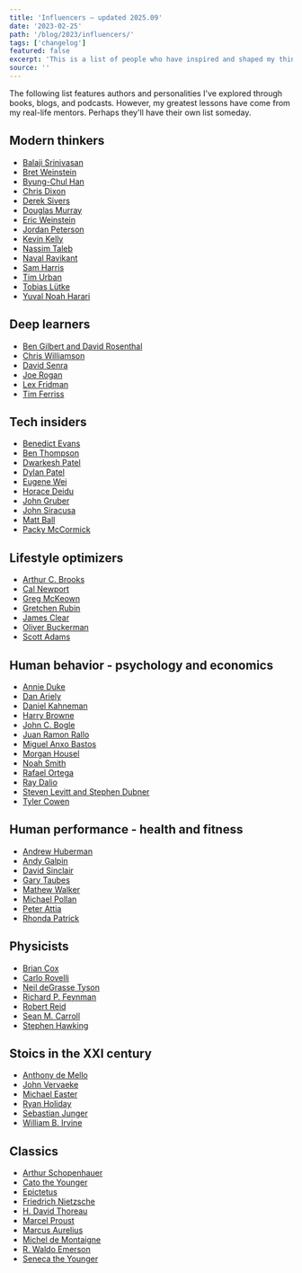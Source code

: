 ```yaml
---
title: 'Influencers — updated 2025.09'
date: '2023-02-25'
path: '/blog/2023/influencers/'
tags: ['changelog']
featured: false
excerpt: 'This is a list of people who have inspired and shaped my thinking and the way I approach life over time. Although I have never met any of them in person, I consider them mentors from afar.'
source: ''
---
```


The following list features authors and personalities I've explored through books, blogs, and podcasts. However, my greatest lessons have come from my real-life mentors. Perhaps they'll have their own list someday.

## Modern thinkers

- [Balaji Srinivasan](https://en.wikipedia.org/wiki/Balaji_Srinivasan)
- [Bret Weinstein](https://en.wikipedia.org/wiki/Bret_Weinstein)
- [Byung-Chul Han](https://en.wikipedia.org/wiki/Byung-Chul_Han)
- [Chris Dixon](https://en.wikipedia.org/wiki/Chris_Dixon)
- [Derek Sivers](https://sive.rs/)
- [Douglas Murray](<https://en.wikipedia.org/wiki/Douglas_Murray_(author)>)
- [Eric Weinstein](https://en.wikipedia.org/wiki/Eric_Weinstein)
- [Jordan Peterson](https://en.wikipedia.org/wiki/Jordan_Peterson)
- [Kevin Kelly](<https://en.wikipedia.org/wiki/Kevin_Kelly_(editor)>)
- [Nassim Taleb](https://en.wikipedia.org/wiki/Nassim_Nicholas_Taleb)
- [Naval Ravikant](https://en.wikipedia.org/wiki/Naval_Ravikant)
- [Sam Harris](https://en.wikipedia.org/wiki/Sam_Harris)
- [Tim Urban](https://en.wikipedia.org/wiki/Wait_But_Why)
- [Tobias Lütke](https://en.wikipedia.org/wiki/Tobias_L%C3%BCtke)
- [Yuval Noah Harari](https://en.wikipedia.org/wiki/Yuval_Noah_Harari)

## Deep learners

- [Ben Gilbert and David Rosenthal](https://www.acquired.fm)
- [Chris Williamson](<https://en.wikipedia.org/wiki/Chris_Williamson_(TV_personality)>)
- [David Senra](https://www.davidsenra.com)
- [Joe Rogan](https://en.wikipedia.org/wiki/Joe_Rogan)
- [Lex Fridman](https://en.wikipedia.org/wiki/Lex_Fridman)
- [Tim Ferriss](https://en.wikipedia.org/wiki/Tim_Ferriss)

## Tech insiders

- [Benedict Evans](https://www.ben-evans.com)
- [Ben Thompson](https://stratechery.com)
- [Dwarkesh Patel](https://www.dwarkesh.com)
- [Dylan Patel](https://semianalysis.com)
- [Eugene Wei](https://www.eugenewei.com)
- [Horace Deidu](https://asymco.com)
- [John Gruber](https://daringfireball.net)
- [John Siracusa](https://hypercritical.co)
- [Matt Ball](https://www.matthewball.co)
- [Packy McCormick](https://www.notboring.co)

## Lifestyle optimizers

- [Arthur C. Brooks](https://en.wikipedia.org/wiki/Arthur_C._Brooks)
- [Cal Newport](https://en.wikipedia.org/wiki/Cal_Newport)
- [Greg McKeown](<https://en.wikipedia.org/wiki/Greg_McKeown_(author)>)
- [Gretchen Rubin](https://gretchenrubin.com)
- [James Clear](https://jamesclear.com)
- [Oliver Buckerman](https://en.wikipedia.org/wiki/Oliver_Burkeman)
- [Scott Adams](https://en.wikipedia.org/wiki/Scott_Adams)

## Human behavior - psychology and economics

- [Annie Duke](https://en.wikipedia.org/wiki/Annie_Duke)
- [Dan Ariely](https://en.wikipedia.org/wiki/Dan_Ariely)
- [Daniel Kahneman](https://en.wikipedia.org/wiki/Daniel_Kahneman)
- [Harry Browne](https://en.wikipedia.org/wiki/Harry_Browne)
- [John C. Bogle](https://en.wikipedia.org/wiki/John_C._Bogle)
- [Juan Ramon Rallo](https://x.com/juanrallo)
- [Miguel Anxo Bastos](https://en.wikipedia.org/wiki/Miguel_Anxo_Bastos)
- [Morgan Housel](https://www.morganhousel.com)
- [Noah Smith](https://www.noahpinion.blog)
- [Rafael Ortega](https://www.riverpatrimonio.com)
- [Ray Dalio](https://en.wikipedia.org/wiki/Ray_Dalio)
- [Steven Levitt and Stephen Dubner](https://en.wikipedia.org/wiki/Freakonomics_Radio)
- [Tyler Cowen](https://en.wikipedia.org/wiki/Tyler_Cowen)

## Human performance - health and fitness

- [Andrew Huberman](https://en.wikipedia.org/wiki/Andrew_D._Huberman)
- [Andy Galpin](https://twitter.com/DrAndyGalpin)
- [David Sinclair](https://en.wikipedia.org/wiki/David_A._Sinclair)
- [Gary Taubes](https://en.wikipedia.org/wiki/Gary_Taubes)
- [Mathew Walker](<https://en.wikipedia.org/wiki/Matthew_Walker_(scientist)>)
- [Michael Pollan](https://en.wikipedia.org/wiki/Michael_Pollan)
- [Peter Attia](https://en.wikipedia.org/wiki/Peter_Attia)
- [Rhonda Patrick](https://twitter.com/foundmyfitness)

## Physicists

- [Brian Cox](<https://en.wikipedia.org/wiki/Brian_Cox_(physicist)>)
- [Carlo Rovelli](https://en.wikipedia.org/wiki/Carlo_Rovelli)
- [Neil deGrasse Tyson](https://en.wikipedia.org/wiki/Neil_deGrasse_Tyson)
- [Richard P. Feynman](https://en.wikipedia.org/wiki/Richard_Feynman)
- [Robert Reid](<https://en.wikipedia.org/wiki/Robert_Reid_(author)>)
- [Sean M. Carroll](https://en.wikipedia.org/wiki/Sean_M._Carroll)
- [Stephen Hawking](https://en.wikipedia.org/wiki/Stephen_Hawking)

## Stoics in the XXI century

- [Anthony de Mello](<https://en.wikipedia.org/wiki/Anthony_de_Mello_(Jesuit_priest)>)
- [John Vervaeke](https://johnvervaeke.com)
- [Michael Easter](https://eastermichael.com)
- [Ryan Holiday](https://en.wikipedia.org/wiki/Ryan_Holiday)
- [Sebastian Junger](https://en.wikipedia.org/wiki/Sebastian_Junger)
- [William B. Irvine](#)

## Classics

- [Arthur Schopenhauer](https://en.wikipedia.org/wiki/Arthur_Schopenhauer)
- [Cato the Younger](https://en.wikipedia.org/wiki/Cato_the_Younger)
- [Epictetus](https://en.wikipedia.org/wiki/Epictetus)
- [Friedrich Nietzsche](https://en.wikipedia.org/wiki/Friedrich_Nietzsche)
- [H. David Thoreau](https://en.wikipedia.org/wiki/Henry_David_Thoreau)
- [Marcel Proust](https://en.wikipedia.org/wiki/Marcel_Proust)
- [Marcus Aurelius](https://en.wikipedia.org/wiki/Marcus_Aurelius)
- [Michel de Montaigne](https://en.wikipedia.org/wiki/Michel_de_Montaigne)
- [R. Waldo Emerson](https://en.wikipedia.org/wiki/Ralph_Waldo_Emerson)
- [Seneca the Younger](https://en.wikipedia.org/wiki/Seneca_the_Younger)
